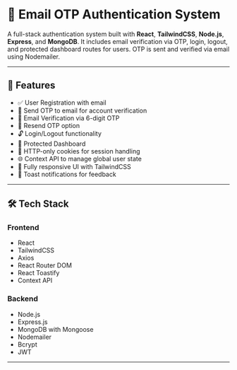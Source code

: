
# 🔐 Email OTP Authentication System

A full-stack authentication system built with **React**, **TailwindCSS**, **Node.js**, **Express**, and **MongoDB**. It includes email verification via OTP, login, logout, and protected dashboard routes for users. OTP is sent and verified via email using Nodemailer.

---

## 🚀 Features

- ✅ User Registration with email
- 📩 Send OTP to email for account verification
- 🔐 Email Verification via 6-digit OTP
- 🔁 Resend OTP option
- 🔓 Login/Logout functionality
- 👤 Protected Dashboard
- 🍪 HTTP-only cookies for session handling
- 🌐 Context API to manage global user state
- 🎨 Fully responsive UI with TailwindCSS
- 🔔 Toast notifications for feedback

---

## 🛠️ Tech Stack

### Frontend
- React
- TailwindCSS
- Axios
- React Router DOM
- React Toastify
- Context API

### Backend
- Node.js
- Express.js
- MongoDB with Mongoose
- Nodemailer
- Bcrypt
- JWT

---
